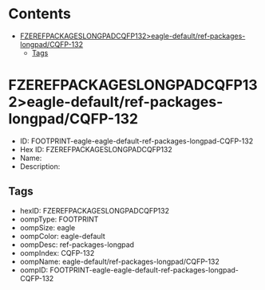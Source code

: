 



Contents
========

* [FZEREFPACKAGESLONGPADCQFP132>eagle-default/ref-packages-longpad/CQFP-132](#fzerefpackageslongpadcqfp132eagle-defaultref-packages-longpadcqfp-132)
	* [Tags](#tags)

# FZEREFPACKAGESLONGPADCQFP132>eagle-default/ref-packages-longpad/CQFP-132

- ID: FOOTPRINT-eagle-eagle-default-ref-packages-longpad-CQFP-132
- Hex ID: FZEREFPACKAGESLONGPADCQFP132
- Name: 
- Description: 

## Tags

- hexID: FZEREFPACKAGESLONGPADCQFP132
- oompType: FOOTPRINT
- oompSize: eagle
- oompColor: eagle-default
- oompDesc: ref-packages-longpad
- oompIndex: CQFP-132
- oompName: eagle-default/ref-packages-longpad/CQFP-132
- oompID: FOOTPRINT-eagle-eagle-default-ref-packages-longpad-CQFP-132
